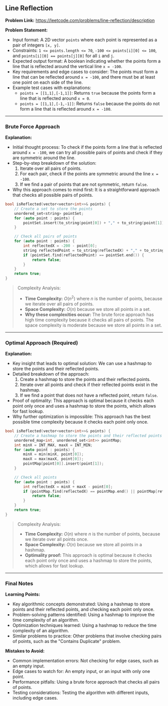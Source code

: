 ## Line Reflection
**Problem Link:** https://leetcode.com/problems/line-reflection/description

**Problem Statement:**
- Input format: A 2D vector `points` where each point is represented as a pair of integers `[x, y]`.
- Constraints: `1 <= points.length <= 70`, `-100 <= points[i][0] <= 100`, and `points[i][0] == points[j][0]` for all `i` and `j`.
- Expected output format: A boolean indicating whether the points form a line that is reflected around the vertical line `x = -100`.
- Key requirements and edge cases to consider: The points must form a line that can be reflected around `x = -100`, and there must be at least one point on each side of the line.
- Example test cases with explanations:
  - `points = [[1,1],[-1,1]]`: Returns `true` because the points form a line that is reflected around `x = 0`.
  - `points = [[1,1],[-1,-1]]`: Returns `false` because the points do not form a line that is reflected around `x = -100`.

---

### Brute Force Approach

**Explanation:**
- Initial thought process: To check if the points form a line that is reflected around `x = -100`, we can try all possible pairs of points and check if they are symmetric around the line.
- Step-by-step breakdown of the solution:
  1. Iterate over all pairs of points.
  2. For each pair, check if the points are symmetric around the line `x = -100`.
  3. If we find a pair of points that are not symmetric, return `false`.
- Why this approach comes to mind first: It is a straightforward approach that checks all possible pairs of points.

```cpp
bool isReflected(vector<vector<int>>& points) {
    // Create a set to store the points
    unordered_set<string> pointSet;
    for (auto point : points) {
        pointSet.insert(to_string(point[0]) + "," + to_string(point[1]));
    }

    // Check all pairs of points
    for (auto point : points) {
        int reflectedX = -200 - point[0];
        string reflectedPoint = to_string(reflectedX) + "," + to_string(point[1]);
        if (pointSet.find(reflectedPoint) == pointSet.end()) {
            return false;
        }
    }
    return true;
}
```

> Complexity Analysis:
> - **Time Complexity:** $O(n^2)$ where $n$ is the number of points, because we iterate over all pairs of points.
> - **Space Complexity:** $O(n)$ because we store all points in a set.
> - **Why these complexities occur:** The brute force approach has high time complexity because it checks all pairs of points. The space complexity is moderate because we store all points in a set.

---

### Optimal Approach (Required)

**Explanation:**
- Key insight that leads to optimal solution: We can use a hashmap to store the points and their reflected points.
- Detailed breakdown of the approach:
  1. Create a hashmap to store the points and their reflected points.
  2. Iterate over all points and check if their reflected points exist in the hashmap.
  3. If we find a point that does not have a reflected point, return `false`.
- Proof of optimality: This approach is optimal because it checks each point only once and uses a hashmap to store the points, which allows for fast lookup.
- Why further optimization is impossible: This approach has the best possible time complexity because it checks each point only once.

```cpp
bool isReflected(vector<vector<int>>& points) {
    // Create a hashmap to store the points and their reflected points
    unordered_map<int, unordered_set<int>> pointMap;
    int minX = INT_MAX, maxX = INT_MIN;
    for (auto point : points) {
        minX = min(minX, point[0]);
        maxX = max(maxX, point[0]);
        pointMap[point[0]].insert(point[1]);
    }

    // Check all points
    for (auto point : points) {
        int reflectedX = minX + maxX - point[0];
        if (pointMap.find(reflectedX) == pointMap.end() || pointMap[reflectedX].find(point[1]) == pointMap[reflectedX].end()) {
            return false;
        }
    }
    return true;
}
```

> Complexity Analysis:
> - **Time Complexity:** $O(n)$ where $n$ is the number of points, because we iterate over all points once.
> - **Space Complexity:** $O(n)$ because we store all points in a hashmap.
> - **Optimality proof:** This approach is optimal because it checks each point only once and uses a hashmap to store the points, which allows for fast lookup.

---

### Final Notes

**Learning Points:**
- Key algorithmic concepts demonstrated: Using a hashmap to store points and their reflected points, and checking each point only once.
- Problem-solving patterns identified: Using a hashmap to improve the time complexity of an algorithm.
- Optimization techniques learned: Using a hashmap to reduce the time complexity of an algorithm.
- Similar problems to practice: Other problems that involve checking pairs of points, such as the "Contains Duplicate" problem.

**Mistakes to Avoid:**
- Common implementation errors: Not checking for edge cases, such as an empty input.
- Edge cases to watch for: An empty input, or an input with only one point.
- Performance pitfalls: Using a brute force approach that checks all pairs of points.
- Testing considerations: Testing the algorithm with different inputs, including edge cases.